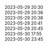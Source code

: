 2023-05-29 20:30   
2023-05-29 20:36   
2023-05-29 20:38   
2023-05-29 20:41   
2023-05-29 20:45   
2023-05-30 17:55   
2023-05-30 23:45   